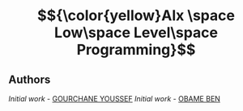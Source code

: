  # $${\color{yellow}Alx \space Low\space Level\space Programming}$$
## Authors

*Initial work* - [GOURCHANE YOUSSEF](https://github.com/Goyoussef/)
*Initial work* - [OBAME BEN ](https://github.com/)
